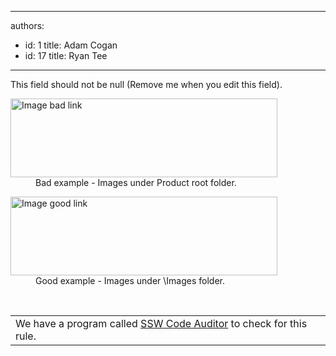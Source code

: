 

---
authors:
  - id: 1
    title: Adam Cogan
  - id: 17
    title: Ryan Tee
---




<span class='intro'> This field should not be null (Remove me when you edit this field). </span>


  <dl class="badImage">
    <dt><img width="427" height="126" border="0" alt="Image bad link" src="http&#58;//www.ssw.com.au/ssw/Standards/Rules/Images/ImageLinkBad.gif" /> </dt>
    <dd>Bad example - Images under Product root folder.</dd>
</dl>
<dl class="goodImage">
    <dt><img width="427" height="126" border="0" alt="Image good link" src="http&#58;//www.ssw.com.au/ssw/Standards/Rules/Images/ImageLinkGood.gif" /> </dt>
    <dd>Good example - Images under \Images folder.</dd>
</dl>
<p>&#160;</p>
<table id="table30" class="clsSSWProductTable" cellspacing="2" summary="Code Auditor" cellpadding="2">
    <tbody>
        <tr>
            <td>We have a program called <a href="http&#58;//www.ssw.com.au/ssw/CodeAuditor/Default.aspx">SSW Code Auditor</a> to check for this rule.</td>
        </tr>
    </tbody>
</table>



